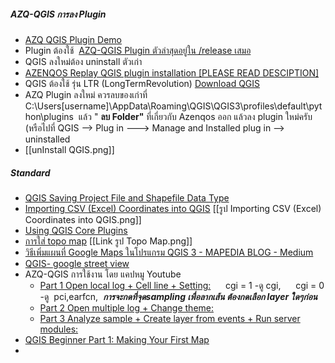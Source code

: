 ##### AZQ-QGIS การลง Plugin
- [AZQ QGIS Plugin Demo](https://www.youtube.com/watch?v=DedYbEJMoBA)
- Plugin ต้องใช้  [AZQ-QGIS Plugin ตัวล่าสุดอยู่ใน /release เสมอ](https://github.com/freewillfx-azenqos/azenqos_qgis_plugin/releases) 
- QGIS ลงใหม่ต้อง uninstall ตัวเก่า
- [AZENQOS Replay QGIS plugin installation [PLEASE READ DESCIPTION]](https://www.youtube.com/watch?v=iVAxRmVwomw)
- QGIS ต้องใช้ รุ่น LTR (LongTermRevolution) [Download QGIS](https://qgis.org/en/site/forusers/download.html#)
- AZQ Plugin ลงใหม่ ควรลบของเก่าที่  C:\Users\[username]\AppData\Roaming\QGIS\QGIS3\profiles\default\python\plugins  แล้ว " **ลบ Folder"** ที่เกี่ยวกับ Azenqos ออก แล้วลง plugin ใหม่ครับ  (หรือไปที่ QGIS --> Plug in ---> Manage and Installed plug in --> uninstalled
- [[unInstall QGIS.png]]


##### Standard
- [QGIS Saving Project File and Shapefile Data Type](https://www.youtube.com/watch?v=CMvPdtIV1qs)
- [Importing CSV (Excel) Coordinates into QGIS](https://www.youtube.com/watch?v=Xgi-UdyDi1k)  [[รูป Importing CSV (Excel) Coordinates into QGIS.png]]
- [Using QGIS Core Plugins](https://docs.qgis.org/2.8/en/docs/user_manual/plugins/plugins_coordinate_capture.html)
- [การใส่ topo map](https://www.youtube.com/watch?v=7xBVDBesAm8)    [[Link รูป Topo Map.png]]
- [วิธีเพิ่มแผนที่ Google Maps ในโปรแกรม QGIS 3 - MAPEDIA BLOG - Medium](https://medium.com/mapedia/how-to-add-google-maps-layer-qgis-3-5e67039a1773)
- [QGIS- google street view](https://www.youtube.com/watch?v=ZZ63K67qTqw)
- AZQ-QGIS การใช้งาน โดย แคปหมู Youtube 
	- [Part 1 Open local log + Cell line + Setting:](https://youtu.be/xt5J_LS_cNQ)      cgi = 1 -ดู cgi,      cgi = 0 -ดู  pci,earfcn,  **_การจะกดที่จุดsampling เพื่อลากเส้น ต้องกดเลือก layer ใดๆก่อน_**
	- [Part 2 Open multiple log + Change theme:](https://youtu.be/uTPSs6Hbf7w)
	- [Part 3 Analyze sample + Create layer from events + Run server modules:](https://youtu.be/Zh4H30rijog)
- [QGIS Beginner Part 1: Making Your First Map](https://www.youtube.com/watch?v=idQvOMWNMGI)
- 
